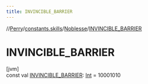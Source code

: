 ```yaml
---
title: INVINCIBLE_BARRIER
---
```

//[Perry](../../../index.html)/[constants.skills](../index.html)/[Noblesse](index.html)/[INVINCIBLE_BARRIER](-i-n-v-i-n-c-i-b-l-e_-b-a-r-r-i-e-r.html)



# INVINCIBLE_BARRIER



[jvm]\
const val [INVINCIBLE_BARRIER](-i-n-v-i-n-c-i-b-l-e_-b-a-r-r-i-e-r.html): [Int](https://kotlinlang.org/api/latest/jvm/stdlib/kotlin/-int/index.html) = 10001010




